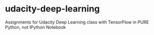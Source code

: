 # udacity-deep-learning
Assignments for Udacity Deep Learning class with TensorFlow in PURE Python, not IPython Notebook
